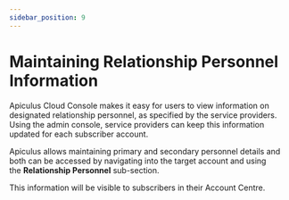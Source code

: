 ```yaml
---
sidebar_position: 9
---
```

# Maintaining Relationship Personnel Information

Apiculus Cloud Console makes it easy for users to view information on designated relationship personnel, as specified by the service providers. Using the admin console, service providers can keep this information updated for each subscriber account.

Apiculus allows maintaining primary and secondary personnel details and both can be accessed by navigating into the target account and using the **Relationship Personnel** sub-section.

This information will be visible to subscribers in their Account Centre.



